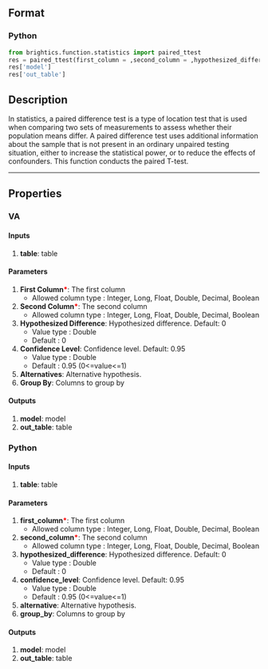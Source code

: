 ## Format
### Python
```python
from brightics.function.statistics import paired_ttest
res = paired_ttest(first_column = ,second_column = ,hypothesized_difference = ,confidence_level = ,alternative = ,group_by = )
res['model']
res['out_table']
```

## Description
In statistics, a paired difference test is a type of location test that is used when comparing two sets of measurements to assess whether their population means differ. A paired difference test uses additional information about the sample that is not present in an ordinary unpaired testing situation, either to increase the statistical power, or to reduce the effects of confounders. This function conducts the paired T-test.

---

## Properties
### VA
#### Inputs
1. **table**: table

#### Parameters
1. **First Column**<b style="color:red">*</b>: The first column
   - Allowed column type : Integer, Long, Float, Double, Decimal, Boolean
2. **Second Column**<b style="color:red">*</b>: The second column
   - Allowed column type : Integer, Long, Float, Double, Decimal, Boolean
3. **Hypothesized Difference**: Hypothesized difference. Default: 0
   - Value type : Double
   - Default : 0
4. **Confidence Level**: Confidence level. Default: 0.95
   - Value type : Double
   - Default : 0.95 (0<=value<=1)
5. **Alternatives**: Alternative hypothesis.
6. **Group By**: Columns to group by

#### Outputs
1. **model**: model
2. **out_table**: table

### Python
#### Inputs
1. **table**: table

#### Parameters
1. **first_column**<b style="color:red">*</b>: The first column
   - Allowed column type : Integer, Long, Float, Double, Decimal, Boolean
2. **second_column**<b style="color:red">*</b>: The second column
   - Allowed column type : Integer, Long, Float, Double, Decimal, Boolean
3. **hypothesized_difference**: Hypothesized difference. Default: 0
   - Value type : Double
   - Default : 0
4. **confidence_level**: Confidence level. Default: 0.95
   - Value type : Double
   - Default : 0.95 (0<=value<=1)
5. **alternative**: Alternative hypothesis.
6. **group_by**: Columns to group by

#### Outputs
1. **model**: model
2. **out_table**: table

